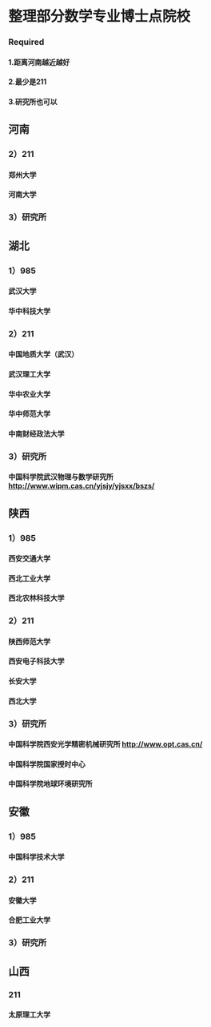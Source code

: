 # 整理部分数学专业博士点院校

### Required  
#### 1.距离河南越近越好  
#### 2.最少是211  
#### 3.研究所也可以

## 河南  

### 2）211  
  #### 郑州大学  
  #### 河南大学
### 3）研究所  

## 湖北  

### 1）985  
  #### 武汉大学
  #### 华中科技大学
  
### 2）211  
#### 中国地质大学（武汉）
#### 武汉理工大学
#### 华中农业大学
#### 华中师范大学
#### 中南财经政法大学

### 3）研究所  
#### 中国科学院武汉物理与数学研究所 http://www.wipm.cas.cn/yjsjy/yjsxx/bszs/

## 陕西
### 1）985  
#### 西安交通大学
#### 西北工业大学
#### 西北农林科技大学

### 2）211  
#### 陕西师范大学
#### 西安电子科技大学
#### 长安大学
#### 西北大学

### 3）研究所  
#### 中国科学院西安光学精密机械研究所  http://www.opt.cas.cn/
#### 中国科学院国家授时中心
#### 中国科学院地球环境研究所

## 安徽  

### 1）985
#### 中国科学技术大学 

### 2）211  
#### 安徽大学
#### 合肥工业大学

### 3）研究所
####

## 山西

### 211
#### 太原理工大学

##



